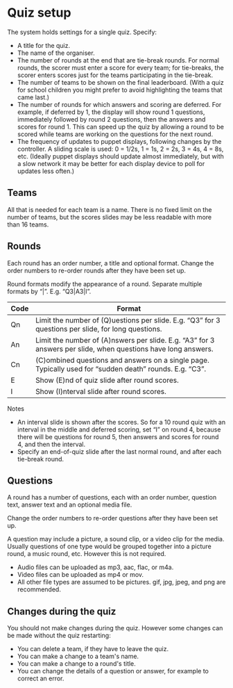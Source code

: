 # Quiz setup
The system holds settings for a single quiz. Specify:
- A title for the quiz.
- The name of the organiser.
- The number of rounds at the end that are tie-break rounds. For normal rounds, the scorer must enter a score for every team; for tie-breaks, the scorer enters scores just for the teams participating in the tie-break.
- The number of teams to be shown on the final leaderboard. (With a quiz for school children you might prefer to avoid highlighting the teams that came last.)
- The number of rounds for which answers and scoring are deferred. For example, if deferred by 1, the display will show round 1 questions, immediately followed by round 2 questions, then the answers and scores for round 1. This can speed up the quiz by allowing a round to be scored while teams are working on the questions for the next round.
- The frequency of updates to puppet displays, following changes by the controller. A sliding scale is used: 0 = 1/2s, 1 = 1s, 2 = 2s, 3 = 4s, 4 = 8s, etc. (Ideally puppet displays should update almost immediately, but with a slow network it may be better for each display device to poll for updates less often.)

## Teams
All that is needed for each team is a name. There is no fixed limit on the number of teams, but the scores slides may be less readable with more than 16 teams.

## Rounds
Each round has an order number, a title and optional format. Change the order numbers to re-order rounds after they have been set up.

Round formats modify the appearance of a round. Separate multiple formats by “\|”. E.g. “Q3\|A3\|I”.

| Code | Format |
| ---- | --- |
| Qn   | Limit the number of (Q)uestions per slide. E.g. “Q3” for 3 questions per slide, for long questions. |
| An   | Limit the number of (A)nswers per slide. E.g. “A3” for 3 answers per slide, when questions have long answers. |
| Cn   | (C)ombined questions and answers on a single page. Typically used for “sudden death” rounds. E.g. “C3”. |
| E    | Show (E)nd of quiz slide after round scores. |
| I    | Show (I)nterval slide after round scores. |

Notes
- An interval slide is shown after the scores. So for a 10 round quiz with an interval in the middle and deferred scoring, set “I” on round 4, because there will be questions for round 5, then answers and scores for round 4, and then the interval.
- Specify an end-of-quiz slide after the last normal round, and after each tie-break round.


## Questions
A round has a number of questions, each with an order number, question text, answer text and an optional media file.

Change the order numbers to re-order questions after they have been set up.

A question may include a picture, a sound clip, or a video clip for the media. Usually questions of one type would be grouped together into a picture round, a music round, etc. However this is not required.
- Audio files can be uploaded as mp3, aac, flac, or m4a.
- Video files can be uploaded as mp4 or mov.
- All other file types are assumed to be pictures. gif, jpg, jpeg, and png are recommended.

## Changes during the quiz
You should not make changes during the quiz. However some changes can be made without the quiz restarting:
- You can delete a team, if they have to leave the quiz.
- You can make a change to a team's name.
- You can make a change to a round's title.
- You can change the details of a question or answer, for example to correct an error.
